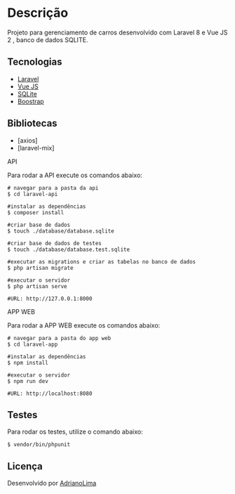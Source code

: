 # Descrição

Projeto para gerenciamento de carros desenvolvido com Laravel 8 e Vue JS 2 , banco de dados SQLITE.

## Tecnologias

- [Laravel](https://laravel.com/)
- [Vue JS](https://vuejs.org/)
- [SQLite](https://www.sqlite.org/)
- [Boostrap](https://getbootstrap.com/)

## Bibliotecas

- [axios]
- [laravel-mix]

API

Para rodar a API execute os comandos abaixo:

```
# navegar para a pasta da api
$ cd laravel-api

#instalar as dependências
$ composer install

#criar base de dados
$ touch ./database/database.sqlite

#criar base de dados de testes
$ touch ./database/database.test.sqlite

#executar as migrations e criar as tabelas no banco de dados
$ php artisan migrate

#executar o servidor
$ php artisan serve

#URL: http://127.0.0.1:8000
```

APP WEB

Para rodar a APP WEB execute os comandos abaixo:

```
# navegar para a pasta do app web
$ cd laravel-app

#instalar as dependências
$ npm install

#executar o servidor
$ npm run dev

#URL: http://localhost:8080
```

## Testes

Para rodar os testes, utilize o comando abaixo:

```
$ vendor/bin/phpunit
```

## Licença

Desenvolvido por [AdrianoLima](https://github.com/adrianolima645/)
